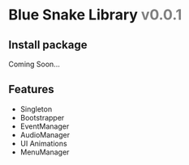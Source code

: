 # Blue Snake Library <span style="color: gray">v0.0.1</span>

## Install package

Coming Soon...

## Features

- Singleton
- Bootstrapper
- EventManager
- AudioManager
- UI Animations
- MenuManager